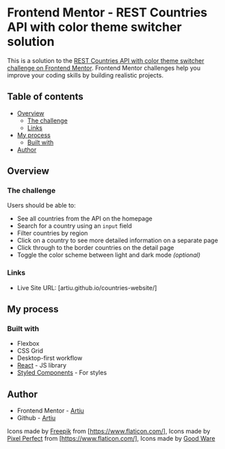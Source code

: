 # Frontend Mentor - REST Countries API with color theme switcher solution

This is a solution to the [REST Countries API with color theme switcher challenge on Frontend Mentor](https://www.frontendmentor.io/challenges/rest-countries-api-with-color-theme-switcher-5cacc469fec04111f7b848ca). Frontend Mentor challenges help you improve your coding skills by building realistic projects. 

## Table of contents

- [Overview](#overview)
  - [The challenge](#the-challenge)
  - [Links](#links)
- [My process](#my-process)
  - [Built with](#built-with)
- [Author](#author)

## Overview

### The challenge

Users should be able to:

- See all countries from the API on the homepage
- Search for a country using an `input` field
- Filter countries by region
- Click on a country to see more detailed information on a separate page
- Click through to the border countries on the detail page
- Toggle the color scheme between light and dark mode *(optional)*

### Links

- Live Site URL: [artiu.github.io/countries-website/]

## My process

### Built with

- Flexbox
- CSS Grid
- Desktop-first workflow
- [React](https://reactjs.org/) - JS library
- [Styled Components](https://styled-components.com/) - For styles

## Author

- Frontend Mentor - [Artiu](https://www.frontendmentor.io/profile/Artiu)
- Github - [Artiu](https://github.com/Artiu)

Icons made by [Freepik](https://www.freepik.com) from [https://www.flaticon.com/],
Icons made by [Pixel Perfect](https://www.flaticon.com/authors/pixel-perfect) from [https://www.flaticon.com/],
Icons made by [Good Ware](https://www.flaticon.com/)
